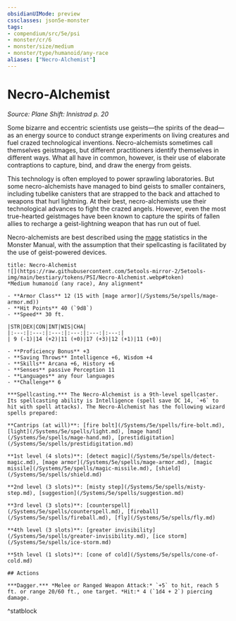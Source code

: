 ```yaml
---
obsidianUIMode: preview
cssclasses: json5e-monster
tags:
- compendium/src/5e/psi
- monster/cr/6
- monster/size/medium
- monster/type/humanoid/any-race
aliases: ["Necro-Alchemist"]
---
```

# Necro-Alchemist
*Source: Plane Shift: Innistrad p. 20*  

Some bizarre and eccentric scientists use geists—the spirits of the dead—as an energy source to conduct strange experiments on living creatures and fuel crazed technological inventions. Necro-alchemists sometimes call themselves geistmages, but different practitioners identify themselves in different ways. What all have in common, however, is their use of elaborate contraptions to capture, bind, and draw the energy from geists.

This technology is often employed to power sprawling laboratories. But some necro-alchemists have managed to bind geists to smaller containers, including tubelike canisters that are strapped to the back and attached to weapons that hurl lightning. At their best, necro-alchemists use their technological advances to fight the crazed angels. However, even the most true-hearted geistmages have been known to capture the spirits of fallen allies to recharge a geist-lightning weapon that has run out of fuel.

Necro-alchemists are best described using the [mage](/Systems/5e/bestiary/humanoid/mage.md) statistics in the Monster Manual, with the assumption that their spellcasting is facilitated by the use of geist-powered devices.

```ad-statblock
title: Necro-Alchemist
![](https://raw.githubusercontent.com/5etools-mirror-2/5etools-img/main/bestiary/tokens/PSI/Necro-Alchemist.webp#token)
*Medium humanoid (any race), Any alignment*

- **Armor Class** 12 (15 with [mage armor](/Systems/5e/spells/mage-armor.md))
- **Hit Points** 40 (`9d8`)
- **Speed** 30 ft.

|STR|DEX|CON|INT|WIS|CHA|
|:---:|:---:|:---:|:---:|:---:|:---:|
| 9 (-1)|14 (+2)|11 (+0)|17 (+3)|12 (+1)|11 (+0)|

- **Proficiency Bonus** +3
- **Saving Throws** Intelligence +6, Wisdom +4
- **Skills** Arcana +6, History +6
- **Senses** passive Perception 11
- **Languages** any four languages
- **Challenge** 6

***Spellcasting.*** The Necro-Alchemist is a 9th-level spellcaster. Its spellcasting ability is Intelligence (spell save DC 14, `+6` to hit with spell attacks). The Necro-Alchemist has the following wizard spells prepared:

**Cantrips (at will)**: [fire bolt](/Systems/5e/spells/fire-bolt.md), [light](/Systems/5e/spells/light.md), [mage hand](/Systems/5e/spells/mage-hand.md), [prestidigitation](/Systems/5e/spells/prestidigitation.md)

**1st level (4 slots)**: [detect magic](/Systems/5e/spells/detect-magic.md), [mage armor](/Systems/5e/spells/mage-armor.md), [magic missile](/Systems/5e/spells/magic-missile.md), [shield](/Systems/5e/spells/shield.md)

**2nd level (3 slots)**: [misty step](/Systems/5e/spells/misty-step.md), [suggestion](/Systems/5e/spells/suggestion.md)

**3rd level (3 slots)**: [counterspell](/Systems/5e/spells/counterspell.md), [fireball](/Systems/5e/spells/fireball.md), [fly](/Systems/5e/spells/fly.md)

**4th level (3 slots)**: [greater invisibility](/Systems/5e/spells/greater-invisibility.md), [ice storm](/Systems/5e/spells/ice-storm.md)

**5th level (1 slots)**: [cone of cold](/Systems/5e/spells/cone-of-cold.md)

## Actions

***Dagger.*** *Melee or Ranged Weapon Attack:* `+5` to hit, reach 5 ft. or range 20/60 ft., one target. *Hit:* 4 (`1d4 + 2`) piercing damage.
```
^statblock